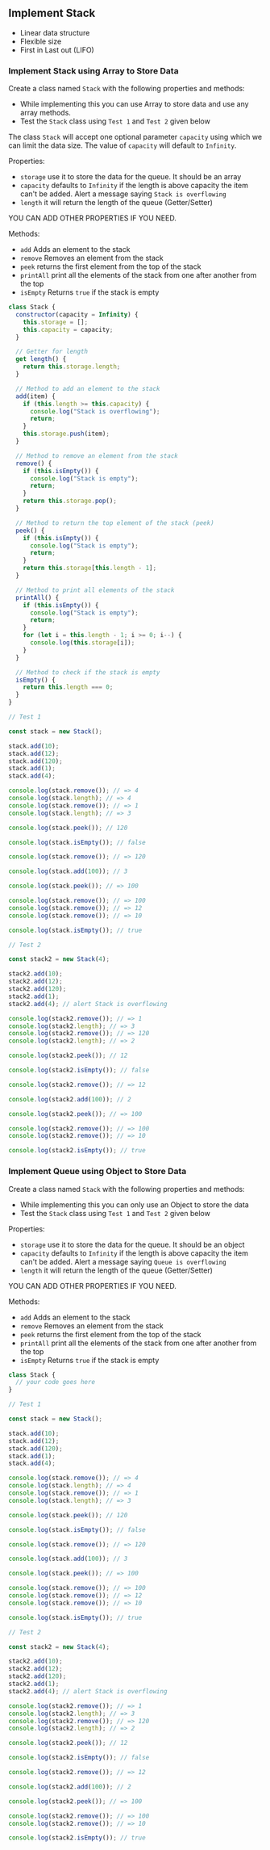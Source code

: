 ## Implement Stack

- Linear data structure
- Flexible size
- First in Last out (LIFO)

### Implement Stack using Array to Store Data

Create a class named `Stack` with the following properties and methods:

- While implementing this you can use Array to store data and use any array methods.
- Test the `Stack` class using `Test 1` and `Test 2` given below

The class `Stack` will accept one optional parameter `capacity` using which we can limit the data size. The value of `capacity` will default to `Infinity`.

Properties:

- `storage` use it to store the data for the queue. It should be an array
- `capacity` defaults to `Infinity` if the length is above capacity the item can't be added. Alert a message saying `Stack is overflowing`
- `length` it will return the length of the queue (Getter/Setter)

YOU CAN ADD OTHER PROPERTIES IF YOU NEED.

Methods:

- `add` Adds an element to the stack
- `remove` Removes an element from the stack
- `peek` returns the first element from the top of the stack
- `printAll` print all the elements of the stack from one after another from the top
- `isEmpty` Returns `true` if the stack is empty

```js
class Stack {
  constructor(capacity = Infinity) {
    this.storage = [];
    this.capacity = capacity;
  }

  // Getter for length
  get length() {
    return this.storage.length;
  }

  // Method to add an element to the stack
  add(item) {
    if (this.length >= this.capacity) {
      console.log("Stack is overflowing");
      return;
    }
    this.storage.push(item);
  }

  // Method to remove an element from the stack
  remove() {
    if (this.isEmpty()) {
      console.log("Stack is empty");
      return;
    }
    return this.storage.pop();
  }

  // Method to return the top element of the stack (peek)
  peek() {
    if (this.isEmpty()) {
      console.log("Stack is empty");
      return;
    }
    return this.storage[this.length - 1];
  }

  // Method to print all elements of the stack
  printAll() {
    if (this.isEmpty()) {
      console.log("Stack is empty");
      return;
    }
    for (let i = this.length - 1; i >= 0; i--) {
      console.log(this.storage[i]);
    }
  }

  // Method to check if the stack is empty
  isEmpty() {
    return this.length === 0;
  }
}

// Test 1

const stack = new Stack();

stack.add(10);
stack.add(12);
stack.add(120);
stack.add(1);
stack.add(4);

console.log(stack.remove()); // => 4
console.log(stack.length); // => 4
console.log(stack.remove()); // => 1
console.log(stack.length); // => 3

console.log(stack.peek()); // 120

console.log(stack.isEmpty()); // false

console.log(stack.remove()); // => 120

console.log(stack.add(100)); // 3

console.log(stack.peek()); // => 100

console.log(stack.remove()); // => 100
console.log(stack.remove()); // => 12
console.log(stack.remove()); // => 10

console.log(stack.isEmpty()); // true

// Test 2

const stack2 = new Stack(4);

stack2.add(10);
stack2.add(12);
stack2.add(120);
stack2.add(1);
stack2.add(4); // alert Stack is overflowing

console.log(stack2.remove()); // => 1
console.log(stack2.length); // => 3
console.log(stack2.remove()); // => 120
console.log(stack2.length); // => 2

console.log(stack2.peek()); // 12

console.log(stack2.isEmpty()); // false

console.log(stack2.remove()); // => 12

console.log(stack2.add(100)); // 2

console.log(stack2.peek()); // => 100

console.log(stack2.remove()); // => 100
console.log(stack2.remove()); // => 10

console.log(stack2.isEmpty()); // true
```

### Implement Queue using Object to Store Data

Create a class named `Stack` with the following properties and methods:

- While implementing this you can only use an Object to store the data
- Test the `Stack` class using `Test 1` and `Test 2` given below

Properties:

- `storage` use it to store the data for the queue. It should be an object
- `capacity` defaults to `Infinity` if the length is above capacity the item can't be added. Alert a message saying `Queue is overflowing`
- `length` it will return the length of the queue (Getter/Setter)

YOU CAN ADD OTHER PROPERTIES IF YOU NEED.

Methods:

- `add` Adds an element to the stack
- `remove` Removes an element from the stack
- `peek` returns the first element from the top of the stack
- `printAll` print all the elements of the stack from one after another from the top
- `isEmpty` Returns `true` if the stack is empty

```js
class Stack {
  // your code goes here
}

// Test 1

const stack = new Stack();

stack.add(10);
stack.add(12);
stack.add(120);
stack.add(1);
stack.add(4);

console.log(stack.remove()); // => 4
console.log(stack.length); // => 4
console.log(stack.remove()); // => 1
console.log(stack.length); // => 3

console.log(stack.peek()); // 120

console.log(stack.isEmpty()); // false

console.log(stack.remove()); // => 120

console.log(stack.add(100)); // 3

console.log(stack.peek()); // => 100

console.log(stack.remove()); // => 100
console.log(stack.remove()); // => 12
console.log(stack.remove()); // => 10

console.log(stack.isEmpty()); // true

// Test 2

const stack2 = new Stack(4);

stack2.add(10);
stack2.add(12);
stack2.add(120);
stack2.add(1);
stack2.add(4); // alert Stack is overflowing

console.log(stack2.remove()); // => 1
console.log(stack2.length); // => 3
console.log(stack2.remove()); // => 120
console.log(stack2.length); // => 2

console.log(stack2.peek()); // 12

console.log(stack2.isEmpty()); // false

console.log(stack2.remove()); // => 12

console.log(stack2.add(100)); // 2

console.log(stack2.peek()); // => 100

console.log(stack2.remove()); // => 100
console.log(stack2.remove()); // => 10

console.log(stack2.isEmpty()); // true
```

